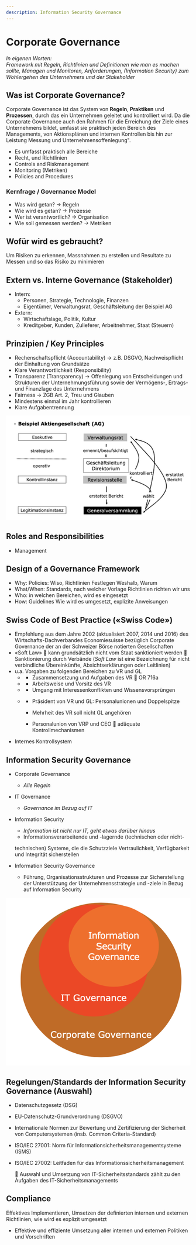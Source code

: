 ```yaml
---
description: Information Security Governance
---
```


# Corporate Governance

_In eigenen Worten:   
Framework mit Regeln, Richtlinien und Definitionen wie man es machen sollte, Managen und Monitoren, Anforderungen, \(Information Security\) zum Wohlergehen des Unternehmers und der Stakeholder_

## Was ist Corporate Governance?

Corporate Governance ist das System von **Regeln**, **Praktiken** und **Prozessen**, durch das ein Unternehmen geleitet und kontrolliert wird. Da die Corporate Governance auch den Rahmen für die Erreichung der Ziele eines Unternehmens bildet, umfasst sie praktisch jeden Bereich des Managements, von Aktionsplänen und internen Kontrollen bis hin zur Leistung Messung und Unternehmensoffenlegung".

* Es umfasst praktisch alle Bereiche
* Recht, und Richtlinien
* Controls and Riskmanagement
* Monitoring \(Metriken\) 
* Policies and Procedures

### Kernfrage / Governance Model

* Was wird getan? -&gt; Regeln
* Wie wird es getan? -&gt; Prozesse
* Wer ist verantwortlich? -&gt; Organisation
* Wie soll gemessen werden? -&gt; Metriken

## Wofür wird es gebraucht?

Um Risiken zu erkennen, Massnahmen zu erstellen und Resultate zu Messen und so das Risiko zu minimieren 

## Extern vs. Interne Governance \(Stakeholder\)

* Intern: 
  * Personen, Strategie, Technologie, Finanzen
  * Eigentümer, Verwaltungsrat, Geschäftsleitung der Beispiel AG
* Extern: 
  * Wirtschaftslage, Politik, Kultur
  * Kreditgeber, Kunden, Zulieferer, Arbeitnehmer, Staat \(Steuern\)

## Prinzipien / Key Principles

* Rechenschaftspflicht \(Accountability\) -&gt; z.B. DSGVO, Nachweispflicht der Einhaltung von Grundsätze
* Klare Verantwortlichkeit \(Responsibility\)
* Transparenz \(Transparency\) -&gt; Offenlegung von Entscheidungen und Strukturen der Unternehmungsführung sowie der Vermögens-, Ertrags- und Finanzlage des Unternehmens
* Fairness  -&gt; ZGB Art. 2, Treu und Glauben
* Mindestens einmal im Jahr kontrollieren
* Klare Aufgabentrennung

![](../.gitbook/assets/image%20%284%29.png)

## Roles and Responsibilities 

* Management

## Design of a Governance Framework

* Why: Policies: Wiso, Richtlinien Festlegen Weshalb, Warum
* What/When: Standards, nach welcher Vorlage Richtlinien richten wir uns
* Who: in welchen Bereichen, wird es eingesetzt
* How: Guidelines Wie wird es umgesetzt, explizite Anweisungen

## Swiss Code of Best Practice \(«Swiss Code»\)

* Empfehlung aus dem Jahre 2002 \(aktualisiert 2007, 2014 und 2016\) des Wirtschafts-Dachverbandes Economiesuisse bezüglich Corporate Governance der an der Schweizer Börse notierten Gesellschaften
* «Soft Law»  kann grundsätzlich nicht vom Staat sanktioniert werden  Sanktionierung durch Verbände \(_Soft Law_ ist eine Bezeichnung für nicht verbindliche Übereinkünfte, Absichtserklärungen oder Leitlinien\)
* u.a. Vorgaben zu folgenden Bereichen zu VR und GL
  * -  Zusammensetzung und Aufgaben des VR  OR 716a
  * -  Arbeitsweise und Vorsitz des VR
  * -  Umgang mit Interessenkonflikten und Wissensvorsprüngen
  * -  Präsident von VR und GL: Personalunionen und Doppelspitze

    - Mehrheit des VR soll nicht GL angehören

    - Personalunion von VRP und CEO  adäquate Kontrollmechanismen
* Internes Kontrollsystem

## Information Security Governance

* Corporate Governance
  * _Alle Regeln_
* IT Governance
  * _Governance im Bezug auf IT_
* Information Security

  * _Information ist nicht nur IT, geht etwas darüber hinaus_
  * Informationsverarbeitende und -lagernde \(technischen oder nicht-

  technischen\) Systeme, die die Schutzziele Vertraulichkeit, Verfügbarkeit und Integrität sicherstellen

* Information Security Governance
  * Führung, Organisationsstrukturen und Prozesse zur Sicherstellung der Unterstützung der Unternehmensstrategie und -ziele  in Bezug auf Information Security

![](../.gitbook/assets/screenshot-2020-08-22-at-10.29.27.png)





## Regelungen/Standards der Information Security Governance \(Auswahl\)

* Datenschutzgesetz \(DSG\)
* EU-Datenschutz-Grundverordnung \(DSGVO\)
* Internationale Normen zur Bewertung und Zertifizierung der Sicherheit von Computersystemen \(insb. Common Criteria-Standard\)
* ISO/IEC 27001: Norm für Informationsicherheitsmanagementsysteme \(ISMS\)
* ISO/IEC 27002: Leitfaden für das Informationssicherheitsmanagement

   Auswahl und Umsetzung von IT-Sicherheitsstandards zählt zu den Aufgaben des IT-Sicherheitsmanagements

## Compliance

Effektives Implementieren, Umsetzen der definierten internen und externen Richtlinien, wie wird es explizit umgesetzt

* Effektive und effiziente Umsetzung aller internen und externen Politiken und Vorschriften

